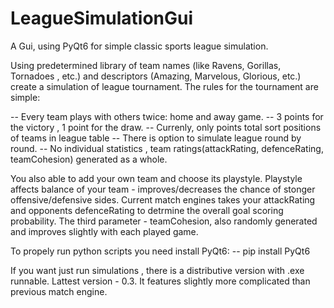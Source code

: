# LeagueSimulationGui
A Gui, using PyQt6 for simple classic sports league simulation.


Using predetermined library of team names (like Ravens, Gorillas, Tornadoes , etc.) and descriptors (Amazing, Marvelous, Glorious, etc.) create a simulation of league tournament. The rules for the tournament are simple:

-- Every team plays with others twice: home and away game.
-- 3 points for the victory , 1 point for the draw.
-- Currenly, only points total sort positions of teams in league table
-- There is option to simulate league round by round.
-- No individual statistics , team ratings(attackRating, defenceRating, teamCohesion) generated as a whole. 

You also able to add your own team and choose its playstyle. Playstyle affects balance of your team - improves/decreases the chance of stonger offensive/defensive sides.
Current match engines takes your attackRating and opponents defenceRating to detrmine the overall goal scoring probability. The third parameter - teamCohesion, also randomly generated and improves slightly with each played game.

To  propely run python scripts you need install PyQt6:
-- pip install PyQt6

If you want just run simulations , there is a distributive version with .exe runnable.
Lattest version - 0.3. It features slightly more complicated than previous match engine.

